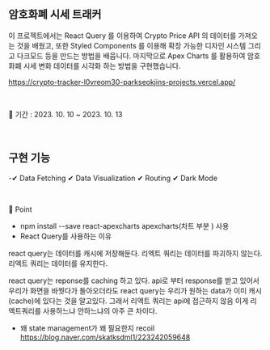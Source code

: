 ## 암호화폐 시세 트래커

이 프로젝트에서는 React Query 를 이용하여 Crypto Price API 의 데이터를 가져오는 것을 배웠고, 또한 Styled Components 를 이용해 확장 가능한 디자인 시스템 그리고 다크모드 등을 만드는 방법을 배웁니다. 
마지막으로 Apex Charts 를 활용하여 암호화폐 시세 변화 데이터를 시각화 하는 방법을 구현했습니다.

https://crypto-tracker-l0vreom30-parkseokjins-projects.vercel.app/

<br/>

📅 기간 : 2023. 10. 10 ~ 2023. 10. 13

<br/>


## 구현 기능 



-✔ Data Fetching
✔ Data Visualization
 ✔ Routing
 ✔ Dark Mode


<br/>

📌 Point


* npm install --save react-apexcharts apexcharts(차트 부분 ) 사용
* React Query를 사용하는 이유

react query는 데이터를 캐시에 저장해둔다.
리엑트 쿼리는 데이터를 파괴하지 않는다.
리엑트 쿼리는 데이터를 유지한다.

react query는 reponse를 caching 하고 있다. api로 부터 response를 받고 있어서
우리가 화면을 바꿧다가 돌아오더라도 react query는 우리가 원하는 data가 이미
캐시(cache)에 있다는 것을 알고있다. 그래서 리엑트 쿼리는 api에 접근하지 않음
이게 리엑트쿼리를 사용하느냐 안하느냐의 아주 큰 차이다.

* 왜 state management가 왜 필요한지 recoil
 https://blog.naver.com/skatksdml1/223242059648
  

<br/>






